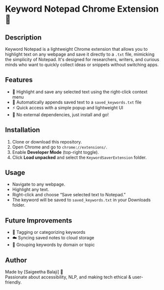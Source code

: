 # Keyword Notepad Chrome Extension 📝

## Description
Keyword Notepad is a lightweight Chrome extension that allows you to highlight text on any webpage and save it directly to a `.txt` file, mimicking the simplicity of Notepad. It's designed for researchers, writers, and curious minds who want to quickly collect ideas or snippets without switching apps.

## Features
- 📌 Highlight and save any selected text using the right-click context menu
- 💾 Automatically appends saved text to a `saved_keywords.txt` file
- ⚡️ Quick access with a simple popup and lightweight UI
- 📂 No external dependencies, just install and go!

## Installation
1. Clone or download this repository.
2. Open Chrome and go to `chrome://extensions/`.
3. Enable **Developer Mode** (top-right toggle).
4. Click **Load unpacked** and select the `KeywordSaverExtension` folder.


## Usage
- Navigate to any webpage.
- Highlight any text.
- Right-click and choose “Save selected text to Notepad.”
- The keyword will be saved to `saved_keywords.txt` in your Downloads folder.

## Future Improvements
- 🧠 Tagging or categorizing keywords
- ☁️ Syncing saved notes to cloud storage
- 🧵 Grouping keywords by domain or topic

## Author
Made by [Saigeetha Balaji] 💫  
Passionate about accessibility, NLP, and making tech ethical & user-friendly.
